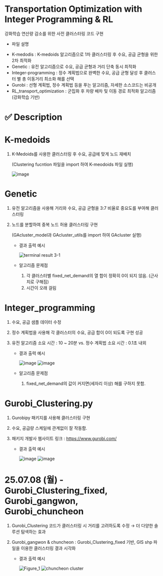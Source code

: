 # Transportation Optimization with Integer Programming & RL

강화학습 연산량 감소를 위한 사전 클러스터링 코드 구현

- 파일 설명
* K-medodis : K-medoids 알고리즘으로 1차 클러스터링 후 수요, 공급 균형을 위한 2차 최적화
* Genetic : 유전 알고리즘으로 수요, 공급 균형과 거리 단축 동시 최적화
* Integer-programming : 정수 계획법으로 완벽한 수요, 공급 균형 달성 후 클러스터 별 총 이동거리 최소화 해를 선택
* Gurobi : 선형 계획법, 정수 계획법 등을 푸는 알고리즘, 자세한 소스코드는 비공개
* RL_transport_optimization : 군집화 후 차량 배차 및 이동 경로 최적화 알고리즘 (강화학습 기반)


# ✅ Description
# K-medoids
1. K-Medoids를 사용한 클러스터링 후 수요, 공급에 맞게 노드 재배치

   (Clustering fucntion 파일을 import 하여 K-meodoids 파일 실행)
   
   ![image](https://github.com/user-attachments/assets/3c96abbc-89c6-4592-9c8d-2cef288fbe1b)


# Genetic
1. 유전 알고리즘을 사용해 거리와 수요, 공급 균형을 3:7 비율로 중요도를 부여해 클러스터링
2. 노드를 분할하여 중복 노드 허용 클러스터링 구현

   (GAcluster_model과 GAcluster_utils를 import 하여 GAcluster 실행)

   * 결과 출력 예시

     ![terminal result 3-1](https://github.com/user-attachments/assets/bdc7271f-7284-46f2-bf66-ffc534529069)

   * 알고리즘 문제점
     1. 각 클러스터별 fixed_net_demand의 열 합이 정확히 0이 되지 않음. (근사치로 구해짐)
     2. 시간이 오래 걸림

        
# Integer_programming
1. 수요, 공급 샘플 데이터 수정
2. 정수 계획법을 사용해 각 클러스터의 수요, 공급 합이 0이 되도록 구현 성공
3. 유전 알고리즘 소요 시간 : 10 ~ 20분 vs. 정수 계획법 소요 시간 : 0.1초 내외

   * 결과 출력 예시

     ![image](https://github.com/user-attachments/assets/2ade8c3b-f011-40b4-b6b0-f305e30875ad)
     ![image](https://github.com/user-attachments/assets/d7e63393-97a2-448c-bbab-54393671788d)

   * 알고리즘 문제점
     1. fixed_net_demand의 값이 커지면(세자리 이상) 해를 구하지 못함.


# Gurobi_Clustering.py
1. Gurobipy 패키지를 사용해 클러스터링 구현
2. 수요, 공급량 스케일에 관계없이 잘 작동함.
3. 패키지 개발사 웹사이트 링크 : https://www.gurobi.com/

   * 결과 출력 예시

     ![image](https://github.com/user-attachments/assets/11590e7e-ce55-400c-ab4a-6d1191bac95c)
     ![image](https://github.com/user-attachments/assets/405866f1-5b69-4b5a-a565-d74e05875fb5)

# 25.07.08 (월) - Gurobi_Clustering_fixed, Gurobi_gangwon, Gurobi_chuncheon
1. Gurobi_Clustering 코드가 클러스터링 시 거리를 고려하도록 수정 → 더 다양한 솔루션 탐색하는 효과
2. Gurobi_gangwon & chuncheon : Gurobi_Clustering_fixed 기반, GIS shp 파일을 이용한 클러스터링 결과 시각화

   * 결과 출력 예시
  
     ![Figure_1](https://github.com/user-attachments/assets/20761158-758f-4975-ab81-baa196ce7e85)
     ![chuncheon cluster](https://github.com/user-attachments/assets/51cede4c-dfd5-4229-9d33-82e212832e94)


